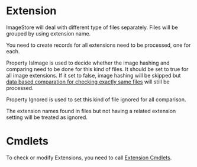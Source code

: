 # Extension
ImageStore will deal with different type of files separately. Files will be grouped by using extension name.

You need to create records for all extensions need to be processed, one for each.

Property IsImage is used to decide whether the image hashing and comparing need to be done for this kind of files. It should be set to true for all image extensions. If it set to false, image hashing will be skipped but [data based comparation for checking exactly same files](SameFile.md) will still be processed.

Property Ignored is used to set this kind of file ignored for all comparison.

The extension names found in files but not having a related extension setting will be treated as ignored.

# Cmdlets
To check or modify Extensions, you need to call [Extension Cmdlets](../cmdlet/cmdlets.md#extension).
